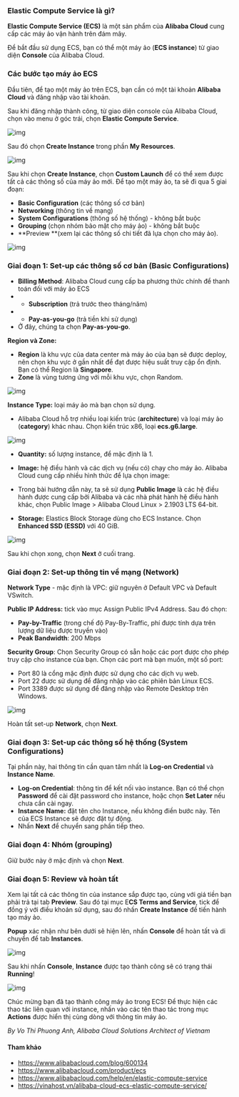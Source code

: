 ### Elastic Compute Service là gì?
**Elastic Compute Service (ECS)** là một sản phẩm của **Alibaba Cloud** cung cấp các máy ảo vận hành trên đám mây.

Để bắt đầu sử dụng ECS, bạn có thể một máy ảo (**ECS instance**) từ giao diện **Console** của Alibaba Cloud.

### Các bước tạo máy ảo ECS

Đầu tiên, để tạo một máy ảo trên ECS, bạn cần có một tài khoản **Alibaba Cloud** và đăng nhập vào tài khoản.

Sau khi đăng nhập thành công, từ giao diện console của Alibaba Cloud, chọn vào menu ở góc trái, chọn **Elastic Compute Service**.

![img](../../Image/ECS01.png)

Sau đó chọn **Create Instance** trong phần **My Resources**.

![img](../../Image/ECS02.png)

Sau khi chọn **Create Instance**, chọn **Custom Launch** để có thể xem được tất cả các thông số của máy ảo mới. Để tạo một máy ảo, ta sẽ đi qua 5 giai đoạn:

- **Basic Configuration** (các thông số cơ bản)
- **Networking** (thông tin về mạng)
- **System Configurations** (thông số hệ thống) - không bắt buộc
- **Grouping** (chọn nhóm bảo mật cho máy ảo) - không bắt buộc
- **Preview **(xem lại các thông số chi tiết đã lựa chọn cho máy ảo).

![img](../../Image/ECS03.png)

### Giai đoạn 1: Set-up các thông số cơ bản (Basic Configurations)

- **Billing Method**: Alibaba Cloud cung cấp ba phương thức chính để thanh toán đối với máy ảo ECS
- - **Subscription** (trả trước theo tháng/năm)
- - **Pay-as-you-go** (trả tiền khi sử dụng)
- Ở đây, chúng ta chọn **Pay-as-you-go**.

**Region và Zone:**

- **Region** là khu vực của data center mà máy ảo của bạn sẽ được deploy, nên chọn khu vực ở gần nhất để đạt được hiệu suất truy cập ổn định. Bạn có thể Region là **Singapore**.
- **Zone** là vùng tương ứng với mỗi khu vực, chọn Random.

![img](../../Image/ECS04.png)

**Instance Type:** loại máy ảo mà bạn chọn sử dụng.

- Alibaba Cloud hỗ trợ nhiều loại kiến trúc (**architecture**) và loại máy ảo (**category**) khác nhau. Chọn kiến trúc x86, loại **ecs.g6.large**.

![img](../../Image/ECS05.png)

- **Quantity:** số lượng instance, để mặc định là 1.
- **Image:** hệ điều hành và các dịch vụ (nếu có) chạy cho máy ảo. Alibaba Cloud cung cấp nhiều hình thức để lựa chọn image:
- Trong bài hướng dẫn này, ta sẽ sử dụng **Public Image** là các hệ điều hành được cung cấp bởi Alibaba và các nhà phát hành hệ điều hành khác, chọn Public Image > Alibaba Cloud Linux > 2.1903 LTS 64-bit.

- **Storage:** Elastics Block Storage dùng cho ECS Instance. Chọn **Enhanced SSD (ESSD)** với 40 GiB.

![img](../../Image/ECS06.png)

Sau khi chọn xong, chọn **Next** ở cuối trang.

### Giai đoạn 2: Set-up thông tin về mạng (Network)

**Network Type** - mặc định là VPC: giữ nguyên ở Default VPC và Default VSwitch.

**Public IP Address:** tick vào mục Assign Public IPv4 Address. Sau đó chọn:

- **Pay-by-Traffic** (trong chế độ Pay-By-Traffic, phí được tính dựa trên lượng dữ liệu được truyền vào)
- **Peak Bandwidth**: 200 Mbps

**Security Group**: Chọn Security Group có sẵn hoặc các port được cho phép truy cập cho instance của bạn. Chọn các port mà bạn muốn, một số port:

- Port 80 là cổng mặc định được sử dụng cho các dịch vụ web.
- Port 22 được sử dụng để đăng nhập vào các phiên bản Linux ECS.
- Port 3389 được sử dụng để đăng nhập vào Remote Desktop trên Windows.


![img](../../Image/ECS07.png)

Hoàn tất set-up **Network**, chọn **Next**.

### Giai đoạn 3: Set-up các thông số hệ thống (System Configurations)

Tại phần này, hai thông tin cần quan tâm nhất là **Log-on Credential** và **Instance Name**.

- **Log-on Credential**: thông tin để kết nối vào instance. Bạn có thể chọn **Password** để cài đặt password cho instance, hoặc chọn **Set Later** nếu chưa cần cài ngay.
- **Instance Name:** đặt tên cho Instance, nếu không điền bước này. Tên của ECS Instance sẽ được đặt tự động.
- Nhấn **Next** để chuyển sang phần tiếp theo.

### Giai đoạn 4: Nhóm (grouping)

Giữ bước này ở mặc định và chọn **Next**.

### Giai đoạn 5: Review và hoàn tất

Xem lại tất cả các thông tin của instance sắp được tạo, cùng với giá tiền bạn phải trả tại tab **Preview**. Sau đó tại mục E**CS Terms and Service**, tick để đồng ý với điều khoản sử dụng, sau đó nhấn **Create Instance** để tiến hành tạo máy ảo.

**Popup** xác nhận như bên dưới sẽ hiện lên, nhấn **Console** để hoàn tất và di chuyển để tab **Instances**.

![img](../../Image/ECS08.png)

Sau khi nhấn **Console**, **Instance** được tạo thành công sẽ có trạng thái **Running**!

![img](../../Image/ECS08.png)

Chúc mừng bạn đã tạo thành công máy ảo trong ECS! Để thực hiện các thao tác liên quan với instance, nhấn vào các tên thao tác trong mục **Actions** được hiển thị cùng dòng với thông tin máy ảo.

*By Vo Thi Phuong Anh, Alibaba Cloud Solutions Architect of Vietnam*
#### Tham khảo 
- https://www.alibabacloud.com/blog/600134
- https://www.alibabacloud.com/product/ecs
- https://www.alibabacloud.com/help/en/elastic-compute-service
- https://vinahost.vn/alibaba-cloud-ecs-elastic-compute-service/